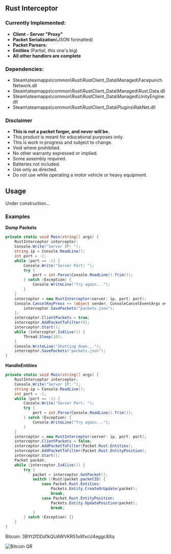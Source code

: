 ## Rust Interceptor
### Currently Implemented:
- **Client - Server "Proxy"**
- **Packet Serialization**(JSON formatted)
- **Packet Parsers:**
 - **Entities** (Partial, this one's big)
 - **All other handlers are complete**
 
### Dependencies:
- Steam\steamapps\common\Rust\RustClient_Data\Managed\Facepunch.Network.dll
- Steam\steamapps\common\Rust\RustClient_Data\Managed\Rust.Data.dll
- Steam\steamapps\common\Rust\RustClient_Data\Managed\UnityEngine.dll
- Steam\steamapps\common\Rust\RustClient_Data\Plugins\RakNet.dll

### Disclaimer
- **This is not a packet forger, and never will be.**
- This product is meant for educational purposes only.
- This is work in progress and subject to change.
- Void where prohibited.
- No other warranty expressed or implied.
- Some assembly required.
- Batteries not included.
- Use only as directed.
- Do not use while operating a motor vehicle or heavy equipment.

## Usage
Under construction...

### Examples
**Dump Packets**
``` csharp
private static void Main(string[] args) {
	RustInterceptor interceptor;
	Console.Write("Server IP: ");
	string ip = Console.ReadLine();
	int port = -1;
	while (port == -1) {
		Console.Write("Server Port: ");
		try {
			port = int.Parse(Console.ReadLine().Trim());
		} catch (Exception) {
			Console.WriteLine("Try again...");
		}
	}
	interceptor = new RustInterceptor(server: ip, port: port);
	Console.CancelKeyPress += (object sender, ConsoleCancelEventArgs eventArgs) => {
		interceptor.SavePackets("packets.json");
	};
	interceptor.ClientPackets = true;
	interceptor.AddPacketToFilter(0);
	interceptor.Start();
	while (interceptor.IsAlive()) {
		Thread.Sleep(10);
	}
	Console.WriteLine("Shutting down...");
	interceptor.SavePackets("packets.json");
}
```
**HandleEntities**
``` csharp
private static void Main(string[] args) {
	RustInterceptor interceptor;
	Console.Write("Server IP: ");
	string ip = Console.ReadLine();
	int port = -1;
	while (port == -1) {
		Console.Write("Server Port: ");
		try {
			port = int.Parse(Console.ReadLine().Trim());
		} catch (Exception) {
			Console.WriteLine("Try again...");
		}
	}
	interceptor = new RustInterceptor(server: ip, port: port);
	interceptor.ClientPackets = false;
	interceptor.AddPacketToFilter(Packet.Rust.Entities);
    interceptor.AddPacketToFilter(Packet.Rust.EntityPosition);
	interceptor.Start();
	Packet packet;
	while (interceptor.IsAlive()) {
		try {
			packet = interceptor.GetPacket();
			switch ((Rust)packet.packetID) {
				case Packet.Rust.Entities:
					Packets.Entity.CreateOrUpdate(packet);
					break;
				case Packet.Rust.EntityPosition:
					Packets.Entity.UpdatePosition(packet);
					break;
			}
		} catch (Exception) {}
	}
}
```

Bitcoin: 3BYt2fDDd1kQUAWVKR51o9fxcU4eggc8Xq

![Bitcoin QR](http://i.imgur.com/Q7S8buL.png)
